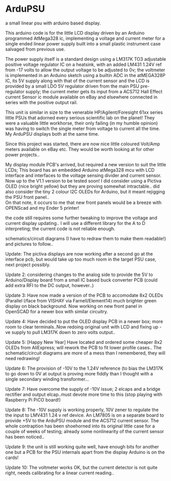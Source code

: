 # ArduPSU
a small linear psu with arduino based display.

This arduino code is for the little LCD display driven by an Arduino programmed AtMega328 ic, implementing a voltage and current meter for a single ended linear power supply built into a small plastic instrument case salvaged from previous use.

The power supply itself is a standard design using a LM317K TO3 adjustable positive voltage regulator IC on a heatsink, with an added LM431 1.24V ref from -17 volts to allow the output voltage to be adjusted to 0v; the voltmeter is implemented in an Arduino sketch using a builtin ADC in the atMEGA328P IC, its 5V supply along with that of the current sensor and the LCD is provided by a small LDO 5V regulator driven from the main PSU pre-regulator supply; the current meter gets its input from a ACS712 Hall Effect current Sensor ic module available on eBay and elsewhere connected in series with the positive output rail.

This unit is similar in size to the venerable HP/Agilent/Foresight 61xx series little PSUs that adorned every serious scientific lab on the planet! They were a valuable little workhorse, their only failing (in my humble opinion) was having to switch the single meter from voltage to current all the time. My ArduPSU displays both at the same time.

Since this project was started, there are now nice little coloured Volt/Amp meters available on eBay etc. They would be worth looking at for other power projects..

My display module PCB's arrived, but required a new version to suit the little LCDs; This board has an embedded Arduino atMega328 mcu with LCD interface and interfaces to the voltage sensing divider and current sensor. Now up to the V1.1 version to be tested soon! I did consider using a Pictiva OLED (nice bright yellow) but they are proving somewhat intractable.. did also consider the tiny 2 colour I2C OLEDs for Arduino, but it meant rejigging the PSU front panel..  
On that note, it occurs to me that new front panels would be a breeze with OPENScad and my Ender 5 printer! 

the code still requires some further tweaking to improve the voltage and current display updating.. I will use a different library for the A to D interpreting; the current code is not reliable enough.  

schematics/circuit diagrams (I have to redraw them to make them readable!) and pictures to follow..

Update:
The pictiva displays are now working after a second go at the interface pcb, but would take up too much room in the target PSU case, next project possibly.

Update 2:
considering changes to the analog side to provide the 5V to Arduino/Display board from a small IC based buck converter PCB (could add extra RFI to the DC output, however..)

Update 3:
Have now made a version of the PCB to accomodate 8x2 OLEDs (Parallel I/face from VISHAY via Farnell/Element14) much brighter green display on black background. Now working on new front panel in OpenSCAD for a newer box with similar circuitry.

Update 4:
Have decided to put the OLED display PCB in a newer box; more room to clear terminals..Now redoing original unit with LCD and fixing up -ve supply to pull LM317K down to zero volts output..

Update 5: [Happy New Year]
Have located and ordered some cheaper 8x2 OLEDs from AliExpress; will rework the PCB to fit lower profile cases.. The schematic/circuit diagrams are more of a mess than I remembered, they will need redrawing!

Update 6:
The provision of -10V to the 1.24V reference (to bias the LM317K to go down to 0V at output is proving more fiddly than I thought with a single secondary winding transformer...

Update 7:
Have overcome the supply of -10V issue; 2 elcaps and a bridge rectifier and output elcap..must devote more time to this (stop playing with Raspberry Pi PiCO board!)

Update 8:
The -10V supply is working properly, 10V zener to regulate the the input to LMV431 1.24 v ref device. An LM7805 is on a separate board to provide +5V to the ArduPSU module and the ACS712 current sensor. The whole contraption has been shoehorned into its original little case for a couple of weeks of testing; already some nonlinearity of the current sensor has been noticed..

Update 9:
the unit is still working quite well, have enough bits for another one but a PCB for the PSU internals apart from the display Arduino is on the cards!

Update 10:
The voltmeter works OK, but the current detector is not quite right, needs calibrating for a linear current reading..

